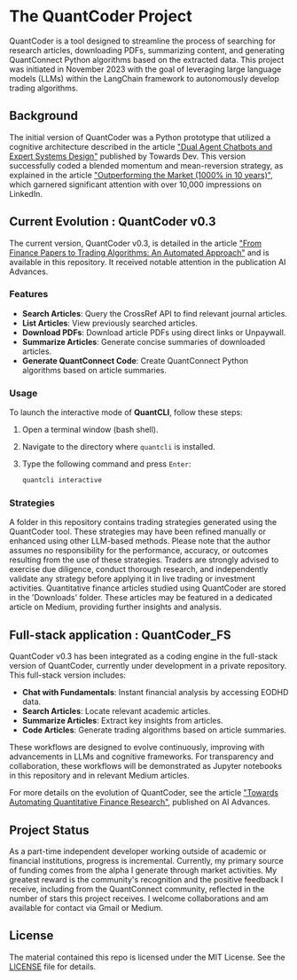 # The QuantCoder Project  

QuantCoder is a tool designed to streamline the process of searching for research articles, downloading PDFs, summarizing content, and generating QuantConnect Python algorithms based on the extracted data. This project was initiated in November 2023 with the goal of leveraging large language models (LLMs) within the LangChain framework to autonomously develop trading algorithms.

## Background

The initial version of QuantCoder was a Python prototype that utilized a cognitive architecture described in the article ["Dual Agent Chatbots and Expert Systems Design"](https://towardsdev.com/dual-agent-chatbots-and-expert-systems-design-25e2cba434e9) published by Towards Dev. This version successfully coded a blended momentum and mean-reversion strategy, as explained in the article ["Outperforming the Market (1000% in 10 years)"](https://medium.com/coinmonks/how-to-outperform-the-market-fe151b944c77?sk=7066045abe12d5cf88c7edc80ec2679c), which garnered significant attention with over 10,000 impressions on LinkedIn.

## Current Evolution : QuantCoder v0.3

The current version, QuantCoder v0.3, is detailed in the article ["From Finance Papers to Trading Algorithms: An Automated Approach"](https://ai.gopubby.com/from-finance-papers-to-trading-algorithms-an-automated-approach-ccd2180ee306) and is available in this repository. It received notable attention in the publication AI Advances.

### Features

- **Search Articles**: Query the CrossRef API to find relevant journal articles.
- **List Articles**: View previously searched articles.
- **Download PDFs**: Download article PDFs using direct links or Unpaywall.
- **Summarize Articles**: Generate concise summaries of downloaded articles.
- **Generate QuantConnect Code**: Create QuantConnect Python algorithms based on article summaries.

### Usage

To launch the interactive mode of **QuantCLI**, follow these steps:

1. Open a terminal window (bash shell).
2. Navigate to the directory where `quantcli` is installed.
3. Type the following command and press `Enter`:

   ```bash
   quantcli interactive

### Strategies 

A folder in this repository contains trading strategies generated using the QuantCoder tool. These strategies may have been refined manually or enhanced using other LLM-based methods. Please note that the author assumes no responsibility for the performance, accuracy, or outcomes resulting from the use of these strategies. Traders are strongly advised to exercise due diligence, conduct thorough research, and independently validate any strategy before applying it in live trading or investment activities. Quantitative finance articles studied using QuantCoder are stored in the 'Downloads' folder. These articles may be featured in a dedicated article on Medium, providing further insights and analysis.

## Full-stack application : QuantCoder_FS 

QuantCoder v0.3 has been integrated as a coding engine in the full-stack version of QuantCoder, currently under development in a private repository. This full-stack version includes:

- **Chat with Fundamentals**: Instant financial analysis by accessing EODHD data.
- **Search Articles**: Locate relevant academic articles.
- **Summarize Articles**: Extract key insights from articles.
- **Code Articles**: Generate trading algorithms based on article summaries.

These workflows are designed to evolve continuously, improving with advancements in LLMs and cognitive frameworks. For transparency and collaboration, these workflows will be demonstrated as Jupyter notebooks in this repository and in relevant Medium articles.

For more details on the evolution of QuantCoder, see the article ["Towards Automating Quantitative Finance Research"](https://medium.com/ai-advances/towards-automating-quantitative-finance-research-c868a2a6477e), published on AI Advances.

## Project Status

As a part-time independent developer working outside of academic or financial institutions, progress is incremental. Currently, my primary source of funding comes from the alpha I generate through market activities. My greatest reward is the community's recognition and the positive feedback I receive, including from the QuantConnect community, reflected in the number of stars this project receives. I welcome collaborations and am available for contact via Gmail or Medium.

## License

The material contained this repo is licensed under the MIT License. See the [LICENSE](LICENSE) file for details.

